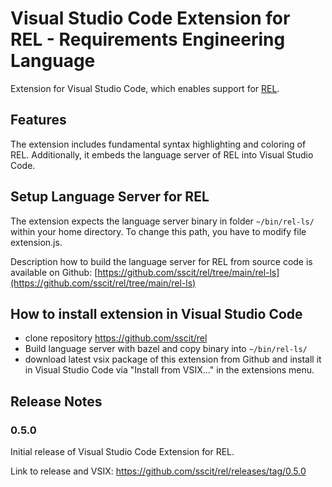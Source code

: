 # Visual Studio Code Extension for REL - Requirements Engineering Language

Extension for Visual Studio Code, which enables support for [REL](https://github.com/sscit/rel).

## Features

The extension includes fundamental syntax highlighting and coloring of REL. Additionally, it embeds the language server of REL into Visual Studio Code.

## Setup Language Server for REL

The extension expects the language server binary in folder `~/bin/rel-ls/` within your home directory. To change this path, you have to modify file extension.js.

Description how to build the language server for REL from source code is available on Github: [https://github.com/sscit/rel/tree/main/rel-ls](https://github.com/sscit/rel/tree/main/rel-ls)

## How to install extension in Visual Studio Code

- clone repository https://github.com/sscit/rel
- Build language server with bazel and copy binary into `~/bin/rel-ls/`
- download latest vsix package of this extension from Github and install it in Visual Studio Code via "Install from VSIX..." in the extensions menu.

## Release Notes

### 0.5.0

Initial release of Visual Studio Code Extension for REL.

Link to release and VSIX: https://github.com/sscit/rel/releases/tag/0.5.0
